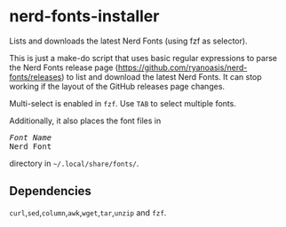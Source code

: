 # nerd-fonts-installer
Lists and downloads the latest Nerd Fonts (using fzf as selector).

This is just a make-do script that uses basic regular expressions to parse the Nerd Fonts release page (https://github.com/ryanoasis/nerd-fonts/releases) to list and download the latest Nerd Fonts. It can stop working if the layout of the GitHub releases page changes.

Multi-select is enabled in `fzf`. Use `TAB` to select multiple fonts.

Additionally, it also places the font files in <pre><i>Font Name</i> Nerd Font</pre> directory in `~/.local/share/fonts/`.

## Dependencies
`curl`,`sed`,`column`,`awk`,`wget`,`tar`,`unzip` and `fzf`.
